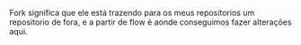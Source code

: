 Fork significa que ele está trazendo para os meus repositorios um repositorio de fora, e a partir de flow é aonde conseguimos fazer alterações aqui.